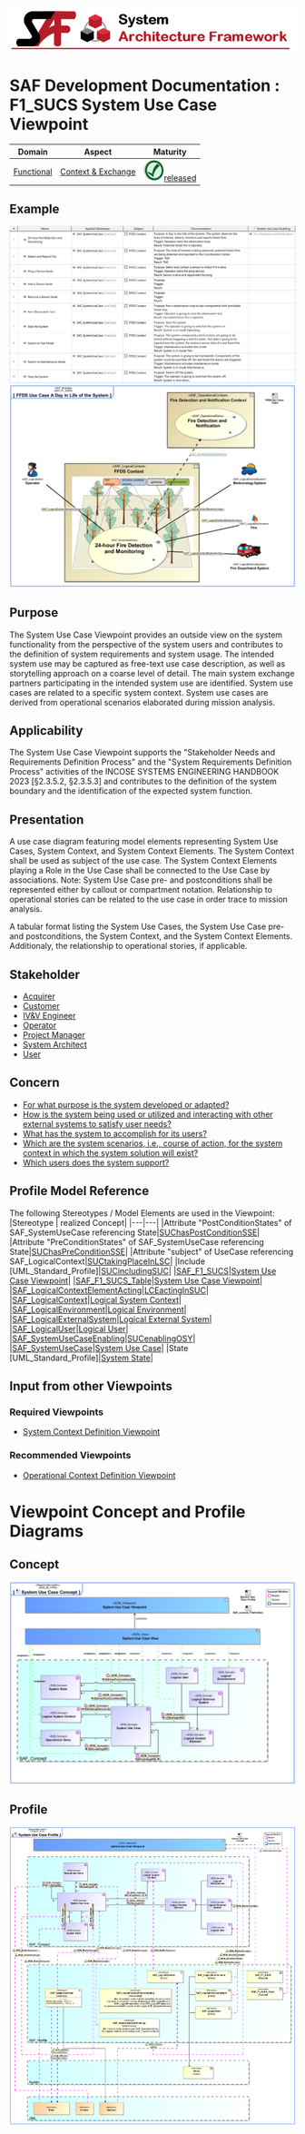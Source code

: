 ![System Architecture Framework](../../diagrams/Banner_SAF.png)
# SAF Development Documentation : **F1_SUCS** System Use Case Viewpoint
|**Domain**|**Aspect**|**Maturity**|
| --- | --- | --- |
|[Functional](../../domains.md#Domain-Functional)|[Context & Exchange](../../aspects.md#Aspect-Context-&-Exchange)|![Released](../../diagrams/Symbol_confirmed.png )[released](../../using-saf/maturity.md#released)|
## Example
![System-Use-Case-Viewpoint-primary-example.svg](../../diagrams/vp-examples/System-Use-Case-Viewpoint-primary-example.svg)
![System-Use-Case-Viewpoint-primary-example-1.svg](../../diagrams/vp-examples/System-Use-Case-Viewpoint-primary-example-1.svg)
## Purpose
The System Use Case Viewpoint provides an outside view on the system functionality from the perspective of the system users and contributes to the definition of system requirements and system usage. The intended system use may be captured as free-text use case description, as well as storytelling approach on a coarse level of detail. The main system exchange partners participating in the intended system use are identified. System use cases are related to a specific system context. System use cases are derived from operational scenarios elaborated during mission analysis.
## Applicability
The System Use Case Viewpoint supports the "Stakeholder Needs and Requirements Definition Process" and the "System Requirements Definition Process" activities of the INCOSE SYSTEMS ENGINEERING HANDBOOK 2023 [§2.3.5.2, §2.3.5.3] and contributes to the definition of the system boundary and the identification of the expected system function.
## Presentation
A use case diagram featuring model elements representing System Use Cases, System Context, and System Context Elements. The System Context shall be used as subject of the use case. The System Context Elements playing a Role in the Use Case shall be connected to the Use Case by associations.
Note: System Use Case pre- and postconditions shall be represented either by callout or compartment notation.
Relationship to operational stories can be related to the use case in order trace to mission analysis.

A tabular format listing the System Use Cases, the System Use Case pre- and postconditions, the System Context, and the System Context Elements. Additionaly, the relationship to operational stories, if applicable.

## Stakeholder
* [Acquirer](../../stakeholders.md#Acquirer)
* [Customer](../../stakeholders.md#Customer)
* [IV&V Engineer](../../stakeholders.md#IV&V-Engineer)
* [Operator](../../stakeholders.md#Operator)
* [Project Manager](../../stakeholders.md#Project-Manager)
* [System Architect](../../stakeholders.md#System-Architect)
* [User](../../stakeholders.md#User)
## Concern
* [For what purpose is the system developed or adapted?](../../concerns.md#_2021x_2_6d8019d_1674945898325_22078_35809)
* [How is the system being used or utilized and interacting with other external systems to satisfy user needs?](../../concerns.md#_2021x_2_8710274_1674576758841_451500_23327)
* [What has the system to accomplish for its users?](../../concerns.md#_2021x_2_8710274_1697469571914_800497_36599)
* [Which are the system scenarios, i.e., course of action, for the system context in which the system solution will exist?](../../concerns.md#_2021x_2_6d8019d_1674922633861_96675_24986)
* [Which users does the system support? ](../../concerns.md#_2021x_2_6d8019d_1675459822996_961402_23325)
## Profile Model Reference
The following Stereotypes / Model Elements are used in the Viewpoint:
|Stereotype | realized Concept|
|---|---|
|Attribute "PostConditionStates" of SAF_SystemUseCase referencing State|[SUChasPostConditionSSE](../concept/concepts.md#SUChasPostConditionSSE)|
|Attribute "PreConditionStates" of SAF_SystemUseCase referencing State|[SUChasPreConditionSSE](../concept/concepts.md#SUChasPreConditionSSE)|
|Attribute "subject" of UseCase referencing SAF_LogicalContext|[SUCtakingPlaceInLSC](../concept/concepts.md#SUCtakingPlaceInLSC)|
|Include [UML_Standard_Profile]|[SUCincludingSUC](../concept/concepts.md#SUCincludingSUC)|
|[SAF_F1_SUCS](../../stereotypes.md#saf_f1_sucs)|[System Use Case Viewpoint](../concept/concepts.md#System-Use-Case-Viewpoint)|
|[SAF_F1_SUCS_Table](../../stereotypes.md#saf_f1_sucs_table)|[System Use Case Viewpoint](../concept/concepts.md#System-Use-Case-Viewpoint)|
|[SAF_LogicalContextElementActing](../../stereotypes.md#saf_logicalcontextelementacting)|[LCEactingInSUC](../concept/concepts.md#LCEactingInSUC)|
|[SAF_LogicalContext](../../stereotypes.md#saf_logicalcontext)|[Logical System Context](../concept/concepts.md#Logical-System-Context)|
|[SAF_LogicalEnvironment](../../stereotypes.md#saf_logicalenvironment)|[Logical Environment](../concept/concepts.md#Logical-Environment)|
|[SAF_LogicalExternalSystem](../../stereotypes.md#saf_logicalexternalsystem)|[Logical External System](../concept/concepts.md#Logical-External-System)|
|[SAF_LogicalUser](../../stereotypes.md#saf_logicaluser)|[Logical User](../concept/concepts.md#Logical-User)|
|[SAF_SystemUseCaseEnabling](../../stereotypes.md#saf_systemusecaseenabling)|[SUCenablingOSY](../concept/concepts.md#SUCenablingOSY)|
|[SAF_SystemUseCase](../../stereotypes.md#saf_systemusecase)|[System Use Case](../concept/concepts.md#System-Use-Case)|
|State [UML_Standard_Profile]|[System State](../concept/concepts.md#System-State)|
## Input from other Viewpoints
### Required Viewpoints
* [System Context Definition Viewpoint](System-Context-Definition-Viewpoint.md)
### Recommended Viewpoints
* [Operational Context Definition Viewpoint](Operational-Context-Definition-Viewpoint.md)
# Viewpoint Concept and Profile Diagrams
## Concept
![System Use Case Concept](diagrams/System-Use-Case-Concept.svg)
## Profile
![System Use Case Profile](diagrams/System-Use-Case-Profile.svg)
